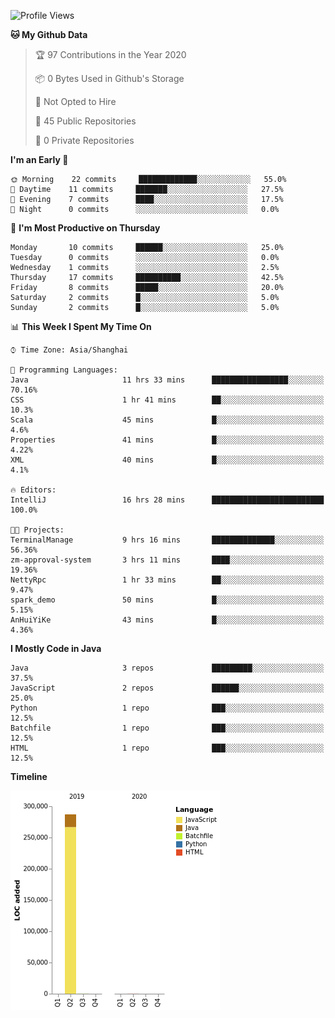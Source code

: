 <!--START_SECTION:waka-->
![Profile Views](http://img.shields.io/badge/Profile%20Views-0-blue)

**🐱 My Github Data** 

> 🏆 97 Contributions in the Year 2020
 > 
> 📦 0 Bytes Used in Github's Storage 
 > 
> 🚫 Not Opted to Hire
 > 
> 📜 45 Public Repositories 
 > 
> 🔑 0 Private Repositories  
 > 
**I'm an Early 🐤** 

```text
🌞 Morning    22 commits     █████████████░░░░░░░░░░░░   55.0% 
🌆 Daytime    11 commits     ███████░░░░░░░░░░░░░░░░░░   27.5% 
🌃 Evening    7 commits      ████░░░░░░░░░░░░░░░░░░░░░   17.5% 
🌙 Night      0 commits      ░░░░░░░░░░░░░░░░░░░░░░░░░   0.0%

```
📅 **I'm Most Productive on Thursday** 

```text
Monday       10 commits     ██████░░░░░░░░░░░░░░░░░░░   25.0% 
Tuesday      0 commits      ░░░░░░░░░░░░░░░░░░░░░░░░░   0.0% 
Wednesday    1 commits      ░░░░░░░░░░░░░░░░░░░░░░░░░   2.5% 
Thursday     17 commits     ██████████░░░░░░░░░░░░░░░   42.5% 
Friday       8 commits      █████░░░░░░░░░░░░░░░░░░░░   20.0% 
Saturday     2 commits      █░░░░░░░░░░░░░░░░░░░░░░░░   5.0% 
Sunday       2 commits      █░░░░░░░░░░░░░░░░░░░░░░░░   5.0%

```


📊 **This Week I Spent My Time On** 

```text
⌚︎ Time Zone: Asia/Shanghai

💬 Programming Languages: 
Java                     11 hrs 33 mins      █████████████████░░░░░░░░   70.16% 
CSS                      1 hr 41 mins        ██░░░░░░░░░░░░░░░░░░░░░░░   10.3% 
Scala                    45 mins             █░░░░░░░░░░░░░░░░░░░░░░░░   4.6% 
Properties               41 mins             █░░░░░░░░░░░░░░░░░░░░░░░░   4.22% 
XML                      40 mins             █░░░░░░░░░░░░░░░░░░░░░░░░   4.1%

🔥 Editors: 
IntelliJ                 16 hrs 28 mins      █████████████████████████   100.0%

🐱‍💻 Projects: 
TerminalManage           9 hrs 16 mins       ██████████████░░░░░░░░░░░   56.36% 
zm-approval-system       3 hrs 11 mins       ████░░░░░░░░░░░░░░░░░░░░░   19.36% 
NettyRpc                 1 hr 33 mins        ██░░░░░░░░░░░░░░░░░░░░░░░   9.47% 
spark_demo               50 mins             █░░░░░░░░░░░░░░░░░░░░░░░░   5.15% 
AnHuiYiKe                43 mins             █░░░░░░░░░░░░░░░░░░░░░░░░   4.36%

```

**I Mostly Code in Java** 

```text
Java                     3 repos             █████████░░░░░░░░░░░░░░░░   37.5% 
JavaScript               2 repos             ██████░░░░░░░░░░░░░░░░░░░   25.0% 
Python                   1 repo              ███░░░░░░░░░░░░░░░░░░░░░░   12.5% 
Batchfile                1 repo              ███░░░░░░░░░░░░░░░░░░░░░░   12.5% 
HTML                     1 repo              ███░░░░░░░░░░░░░░░░░░░░░░   12.5%

```


**Timeline**

![Chart not found](https://raw.githubusercontent.com/2720851545/2720851545/master/charts/bar_graph.png) 


<!--END_SECTION:waka-->
